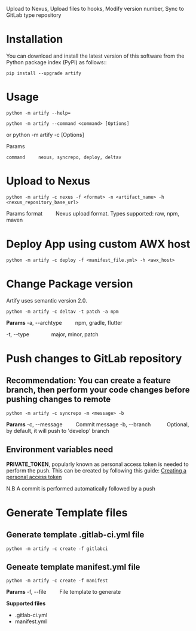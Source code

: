 
Upload to Nexus, Upload files to hooks, Modify version number, Sync to GitLab type repository

Installation
============
You can download and install the latest version of this software from the Python package index (PyPI) as follows::

    pip install --upgrade artify

Usage
=====
    python -m artify --help=

    python -m artify --command <command> [Options]
or
    python -m artify -c <command> [Options]


Params

    command     nexus, syncrepo, deploy, deltav

Upload to Nexus
===============

    python -m artify -c nexus -f <format> -n <artifact_name> -h <nexus_repository_base_url>

Params
    format &nbsp; &nbsp; &nbsp; &nbsp; Nexus upload format. Types supported: raw, npm, maven

Deploy App using custom AWX host
================================

    python -m artify -c deploy -f <manifest_file.yml> -h <awx_host>

Change Package version
======================

Artify uses semantic version 2.0.

`python -m artify -c deltav -t patch -a npm`

**Params**
-a, --archtype &nbsp; &nbsp; &nbsp; &nbsp; npm, gradle, flutter

-t, --type &nbsp; &nbsp; &nbsp; &nbsp; &nbsp; &nbsp; &nbsp; major, minor, patch

Push changes to GitLab repository
=================================
## Recommendation: You can create a feature branch, then perform your code changes before pushing changes to remote
    python -m artify -c syncrepo -m <message> -b 

**Params**
 -c, --message &nbsp; &nbsp; &nbsp; &nbsp; Commit message
 -b, --branch &nbsp; &nbsp; &nbsp; &nbsp; &nbsp; Optional, by default, it will push to 'develop' branch

## Environment variables need
**PRIVATE_TOKEN**, popularly known as personal access token is needed to perform the push. This can be created by following this guide:
[Creating a personal access token](https://docs.gitlab.com/ee/user/profile/personal_access_tokens.html)

N.B A commit is performed automatically followed by a push

Generate Template files
=======================

## Generate template .gitlab-ci.yml file
`python -m artify -c create -f gitlabci` 

## Geneate template manifest.yml file
`python -m artify -c create -f manifest`

**Params**
-f, --file &nbsp; &nbsp; &nbsp; &nbsp; File template to generate

**Supported files**
- .gitlab-ci.yml
- manifest.yml

